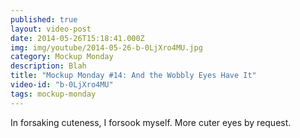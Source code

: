 ```yaml
---
published: true
layout: video-post
date: 2014-05-26T15:18:41.000Z
img: img/youtube/2014-05-26-b-0LjXro4MU.jpg
category: Mockup Monday
description: Blah
title: "Mockup Monday #14: And the Wobbly Eyes Have It"
video-id: "b-0LjXro4MU"
tags: mockup-monday
---
```

In forsaking cuteness, I forsook myself. More cuter eyes by request.
